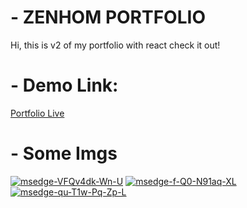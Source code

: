 ﻿# - ZENHOM PORTFOLIO

Hi, this is v2 of my portfolio with react check it out!

# - Demo Link:

<a href="https://www.mahmoud-zenhom.cf/">Portfolio Live</a>

# - Some Imgs

<a href='https://postimg.cc/fSjjtBp9' target='_blank'><img src='https://i.postimg.cc/L5GyWWVN/msedge-VFQv4dk-Wn-U.png' border='0' alt='msedge-VFQv4dk-Wn-U'/></a>
<a href='https://postimg.cc/WDTDtsjX' target='_blank'><img src='https://i.postimg.cc/wBsDfBr8/msedge-f-Q0-N91aq-XL.png' border='0' alt='msedge-f-Q0-N91aq-XL'/></a>
<a href='https://postimg.cc/KK0YzL08' target='_blank'><img src='https://i.postimg.cc/pTH5sJ8z/msedge-qu-T1w-Pq-Zp-L.png' border='0' alt='msedge-qu-T1w-Pq-Zp-L'/></a>

